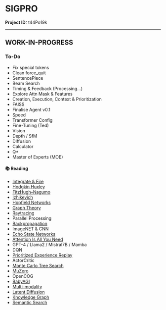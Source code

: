 # SIGPRO

**Project ID:** t44Po19k

--------------------------------------------------------------------

## WORK-IN-PROGRESS

### To-Do
- Fix special tokens
- Clean force_quit
- SentencePiece
- Beam Search
- Timing & Feedback (Processing...)
- Explore Attn Mask & Features
- Creation, Execution, Context & Prioritization
- FAISS
- Finalise Agent v0.1
- Speed
- Transformer Config
- Fine-Tuning (Ted)
- Vision
- Depth / SfM
- Diffusion
- Calculator
- Q*
- Master of Experts (MOE)

#### :books: Reading
- [Integrate & Fire](https://en.wikipedia.org/wiki/Biological_neuron_model)
- [Hodgkin Huxley](https://www.ncbi.nlm.nih.gov/pmc/articles/PMC1392413/pdf/jphysiol01442-0106.pdf)
- [FitzHugh–Nagumo](https://www.ncbi.nlm.nih.gov/pmc/articles/PMC1366333/pdf/biophysj00662-0010.pdf)
- [Izhikevich](https://www.izhikevich.org/publications/spikes.pdf)
- [Hopfield Networks](https://www.ncbi.nlm.nih.gov/pmc/articles/PMC346238/pdf/pnas00447-0135.pdf)
- [Graph Theory](https://en.wikipedia.org/wiki/Graph_theory)
- [Raytracing](https://en.wikipedia.org/wiki/Ray_tracing_(graphics))
- Parallel Processing
- [Backpropagation](https://safari.ethz.ch/digitaltechnik/spring2018/lib/exe/fetch.php?media=neurodynamics1962rosenblatt.pdf)
- ImageNET & CNN
- [Echo State Networks](http://www.columbia.edu/cu/biology/courses/w4070/Reading_List_Yuste/haas_04.pdf)
- [Attention Is All You Need](https://arxiv.org/abs/1706.03762)
- GPT-4 / Llama2 / Mistral7B / Mamba
- DQN
- [Prioritized Experience Replay](https://arxiv.org/pdf/1511.05952.pdf)
- ActorCritic
- [Monte Carlo Tree Search](https://www.nature.com/articles/nature16961)
- [MuZero](https://arxiv.org/pdf/1911.08265.pdf)
- OpenCOG
- [BabyAGI](https://yoheinakajima.com/task-driven-autonomous-agent-utilizing-gpt-4-pinecone-and-langchain-for-diverse-applications/)
- [Multi-modality](https://arxiv.org/pdf/2112.03763.pdf)
- [Latent Diffusion](https://openaccess.thecvf.com/content/CVPR2022/papers/Rombach_High-Resolution_Image_Synthesis_With_Latent_Diffusion_Models_CVPR_2022_paper.pdf)
- [Knowledge Graph](https://en.wikipedia.org/wiki/Knowledge_graph)
- [Semantic Search](https://arxiv.org/pdf/1908.10084.pdf)
